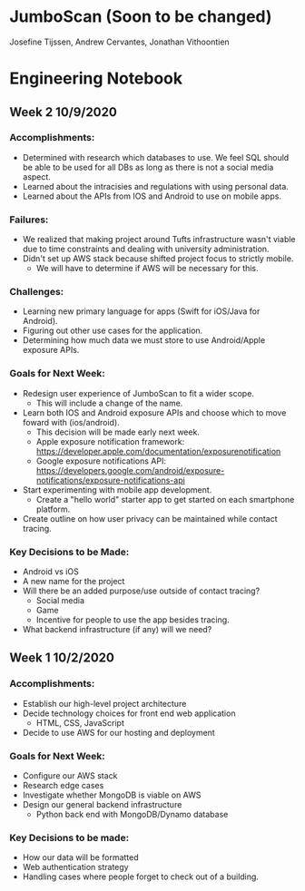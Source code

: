 # JumboScan (Soon to be changed)
Josefine Tijssen, Andrew Cervantes, Jonathan Vithoontien

# Engineering Notebook

## Week 2 10/9/2020
### Accomplishments:
- Determined with research which databases to use. We feel SQL should be able to be used for all DBs as long as there is not a social media aspect.
- Learned about the intracisies and regulations with using personal data.
- Learned about the APIs from IOS and Android to use on mobile apps.
### Failures:
- We realized that making project around Tufts infrastructure wasn't viable due to time constraints and dealing with university administration.
- Didn't set up AWS stack because shifted project focus to strictly mobile.
    - We will have to determine if AWS will be necessary for this.
### Challenges:
- Learning new primary language for apps (Swift for iOS/Java for Android).
- Figuring out other use cases for the application.
- Determining how much data we must store to use Android/Apple exposure APIs.
### Goals for Next Week:
- Redesign user experience of JumboScan to fit a wider scope.
    - This will include a change of the name.
- Learn both IOS and Android exposure APIs and choose which to move foward with (ios/android).
    - This decision will be made early next week.
    - Apple exposure notification framework: https://developer.apple.com/documentation/exposurenotification
    - Google exposure notifications API: https://developers.google.com/android/exposure-notifications/exposure-notifications-api
- Start experimenting with mobile app development.
    - Create a "hello world" starter app to get started on each smartphone platform.
- Create outline on how user privacy can be maintained while contact tracing. 
### Key Decisions to be Made:
- Android vs iOS
- A new name for the project
- Will there be an added purpose/use outside of contact tracing?
    - Social media
    - Game
    - Incentive for people to use the app besides tracing.
- What backend infrastructure (if any) will we need?
    
    
## Week 1 10/2/2020
### Accomplishments:
- Establish our high-level project architecture
- Decide technology choices for front end web application
  - HTML, CSS, JavaScript
- Decide to use AWS for our hosting and deployment
### Goals for Next Week:
- Configure our AWS stack
- Research edge cases
- Investigate whether MongoDB is viable on AWS
- Design our general backend infrastructure
  - Python back end with MongoDB/Dynamo database
### Key Decisions to be made:
- How our data will be formatted
- Web authentication strategy
- Handling cases where people forget to check out of a building.
